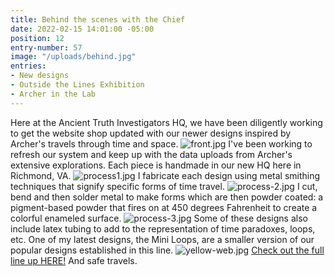 ```yaml
---
title: Behind the scenes with the Chief
date: 2022-02-15 14:01:00 -05:00
position: 12
entry-number: 57
image: "/uploads/behind.jpg"
entries:
- New designs
- Outside the Lines Exhibition
- Archer in the Lab
---
```


Here at the Ancient Truth Investigators HQ, we have been diligently working to get the website shop updated with our newer designs inspired by Archer's travels through time and space.
![front.jpg](/uploads/front.jpg)
I've been working to refresh our system and keep up with the data uploads from Archer's extensive explorations. Each piece is handmade in our new HQ here in Richmond, VA.
![process1.jpg](/uploads/process1.jpg)
I fabricate each design using metal smithing techniques that signify specific forms of time travel.
![process-2.jpg](/uploads/process-2.jpg)
I cut, bend and then solder metal to make forms which are then powder coated: a pigment-based powder that fires on at 450 degrees Fahrenheit to create a colorful enameled surface.
![process-3.jpg](/uploads/process-3.jpg)
Some of these designs also include latex tubing to add to the representation of time paradoxes, loops, etc. One of my latest designs, the Mini Loops, are a smaller version of our popular designs established in this line.
![yellow-web.jpg](/uploads/yellow-web.jpg)
[Check out the full line up HERE!](https://ancienttruthinvestigators.com/shop/) And safe travels.

